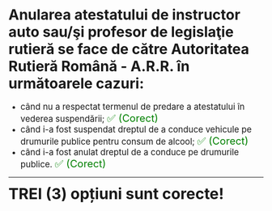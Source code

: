 # Anularea atestatului de instructor auto sau/şi profesor de legislaţie rutieră se face de către Autoritatea Rutieră Română - A.R.R. în următoarele cazuri:

- <span style="font-size: larger;">când nu a respectat termenul de predare a atestatului în vederea suspendării; <span style="color: green; font-size: larger;">✅ (Corect)</span></span>
- <span style="font-size: larger;">când i-a fost suspendat dreptul de a conduce vehicule pe drumurile publice pentru consum de alcool; <span style="color: green; font-size: larger;">✅ (Corect)</span></span>
- <span style="font-size: larger;">când i-a fost anulat dreptul de a conduce pe drumurile publice. <span style="color: green; font-size: larger;">✅ (Corect)</span></span>

---

<span style="font-size: 30px; font-weight: bold;">**TREI (3) opțiuni sunt corecte!**</span>